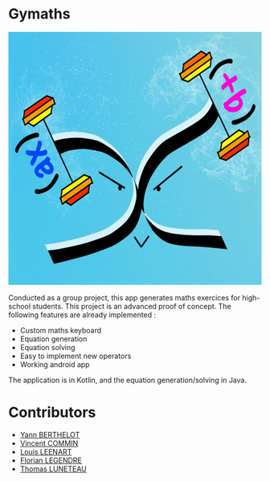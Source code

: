 # Gymaths

<img src="documents/images/icone_android_7.png" align=”center” >


Conducted as a group project, this app generates maths exercices for high-school students. This
project is an advanced proof of concept. The following features are already implemented :

- Custom maths keyboard
- Equation generation
- Equation solving
- Easy to implement new operators
- Working android app

The application is in Kotlin, and the equation generation/solving in Java.

# Contributors

- [Yann BERTHELOT](https://github.com/Eygodon)
- [Vincent COMMIN](https://github.com/Altimors)
- [Louis LEENART](https://github.com/TheBoJe)
- [Florian LEGENDRE](https://github.com/florian-legendre)
- [Thomas LUNETEAU](https://github.com/thbl088)